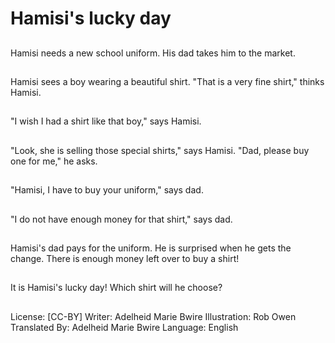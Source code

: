 # Hamisi's lucky day

##
Hamisi needs a new
school uniform. His dad
takes him to the
market.

##
Hamisi sees a boy
wearing a beautiful
shirt. "That is a very
fine shirt," thinks
Hamisi.

##
"I wish I had a shirt like
that boy," says Hamisi.

##
"Look, she is selling
those special shirts,"
says Hamisi. "Dad,
please buy one for me,"
he asks.

##
"Hamisi, I have to buy
your uniform," says
dad.

##
"I do not have enough
money for that shirt,"
says dad.

##
Hamisi's dad pays for
the uniform. He is
surprised when he gets
the change. There is
enough money left over
to buy a shirt!

##
It is Hamisi's lucky day!
Which shirt will he
choose?

##
License: [CC-BY]
Writer: Adelheid Marie Bwire
Illustration: Rob Owen
Translated By: Adelheid Marie Bwire
Language: English
